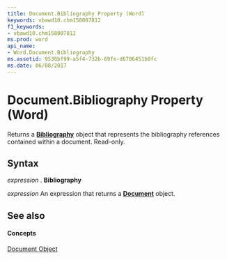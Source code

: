 ```yaml
---
title: Document.Bibliography Property (Word)
keywords: vbawd10.chm158007812
f1_keywords:
- vbawd10.chm158007812
ms.prod: word
api_name:
- Word.Document.Bibliography
ms.assetid: 9538bf99-a5f4-732b-69fe-d6706451b0fc
ms.date: 06/08/2017
---
```



# Document.Bibliography Property (Word)

Returns a **[Bibliography](bibliography-object-word.md)** object that represents the bibliography references contained within a document. Read-only.


## Syntax

 _expression_ . **Bibliography**

 _expression_ An expression that returns a **[Document](document-object-word.md)** object.


## See also


#### Concepts


[Document Object](document-object-word.md)


